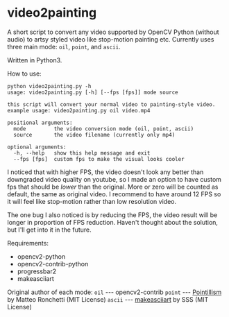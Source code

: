 # video2painting

A short script to convert any video supported by OpenCV Python (without audio) to artsy styled video like stop-motion painting etc. Currently uses three main mode: `oil`, `point`, and `ascii`.

Written in Python3.

How to use:
```
python video2painting.py -h
usage: video2painting.py [-h] [--fps [fps]] mode source

this script will convert your normal video to painting-style video. example usage: video2painting.py oil video.mp4

positional arguments:
  mode         the video conversion mode (oil, point, ascii)
  source       the video filename (currently only mp4)

optional arguments:
  -h, --help   show this help message and exit
  --fps [fps]  custom fps to make the visual looks cooler
```

I noticed that with higher FPS, the video doesn't look any better than downgraded video quality on youtube, so I made an option to have custom fps that should be *lower* than the original. More or zero will be counted as default, the same as original video. I recommend to have around 12 FPS so it will feel like stop-motion rather than low resolution video.

The one bug I also noticed is by reducing the FPS, the video result will be longer in proportion of FPS reduction. Haven't thought about the solution, but I'll get into it in the future.

Requirements:
- opencv2-python
- opencv2-contrib-python
- progressbar2
- makeasciiart

Original author of each mode:
`oil` --- opencv2-contrib
`point` --- [Pointillism](https://github.com/matteo-ronchetti/Pointillism) by Matteo Ronchetti (MIT License)
`ascii` --- [makeasciiart](https://pypi.org/project/makeasciiart/) by SSS (MIT License)
